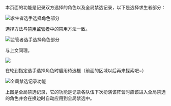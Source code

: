 本页面的功能是记录双方选择的角色以及全局禁选记录，以下是选择求生者部分：

![求生者选手选择角色部分](求生者角色选择.png)

选择方法与[禁用监管者](禁用监管者.md)中的禁用方法一致。



![监管者选手选择角色部分](监管者角色选择.png)

‍与上文同理。

![](待选择框开关.png)

在轮到指定选手选择角色时启用待选框（前面的区域以后再来探索吧~）



![全局禁选记录功能](全局禁选记录.png)

上图是全局禁选记录，它的功能是记录各队伍下次扮演该阵营时应该进入全局禁选的角色并会在换边时自动应用到全局禁选中。



